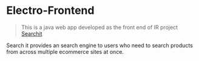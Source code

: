 # Electro-Frontend

> This is a java web app developed as the front end of IR project [Searchit](http://searchit.lk)

Search it provides an search engine to users who need to search products from across multiple ecommerce sites at once.
